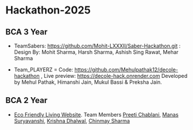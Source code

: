 # Hackathon-2025

## BCA 3 Year

- TeamSabers: https://github.com/Mohit-LXXXII/Saber-Hackathon.git : Design By: Mohit Sharma, Harsh Sharma, Ashish Sing Rawat, Mehar Sharma 


- Team_PLAYERZ = Code: https://github.com/Mehulpathak12/decole-hackathon , Live preview: https://decole-hack.onrender.com Developed by Mehul Pathak, Himanshi Jain, Mukul Bassi & Preksha Jain.


## BCA 2 Year

- [Eco Friendly Living Website](https://github.com/preetichablani/green-living-portal.git). Team Members [Preeti Chablani](https://github.com/preetichablani), [Manas Suryavanshi](https://github.com/krieger-geist), [Krishna Dhalwal](), [Chinmay Sharma](https://github.com/chinmay-sharma9090)
